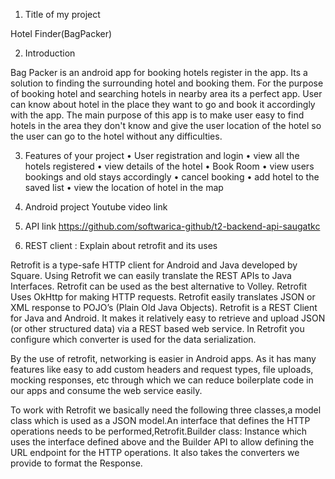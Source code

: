 ﻿1. Title of my project

Hotel Finder(BagPacker)

2. Introduction

Bag Packer is an android app for booking hotels register in the app. Its a solution to finding the surrounding hotel and booking them. For the purpose of booking hotel and searching hotels in nearby area its a perfect app. User can know about hotel in the place they want to go and book it accordingly with the app. The main purpose of this app is to make user easy to find hotels in the area they don't know and give the user location of the hotel so the user can go to the hotel without any difficulties.

3. Features of your project
    • User registration and login
    • view all the hotels registered
    • view details of the hotel
    • Book Room 
    • view users bookings and old stays accordingly
    • cancel booking
    • add hotel to the saved list
    • view the location of hotel in the map 
	
4. Android project Youtube video link


5. API link 
https://github.com/softwarica-github/t2-backend-api-saugatkc

6. REST client : Explain about retrofit and its uses 

Retrofit is a type-safe HTTP client for Android and Java developed by Square. Using Retrofit we can easily translate the REST APIs to Java Interfaces. Retrofit can be used as the best alternative to Volley. Retrofit Uses OkHttp for making HTTP requests. Retrofit easily translates JSON or XML response to POJO’s (Plain Old Java Objects).
Retrofit is a REST Client for Java and Android. It makes it relatively easy to retrieve and upload JSON (or other structured data) via a REST based web service. In Retrofit you configure which converter is used for the data serialization.

By the use of retrofit, networking is easier in Android apps. As it has many features like easy to add custom headers and request types, file uploads, mocking responses, etc through which we can reduce boilerplate code in our apps and consume the web service easily.

To work with Retrofit we basically need the following three classes,a model class which is used as a JSON model.An interface that defines the HTTP operations needs to be performed,Retrofit.Builder class: Instance which uses the interface defined above and the Builder API to allow defining the URL endpoint for the HTTP operations. It also takes the converters we provide to format the Response.
